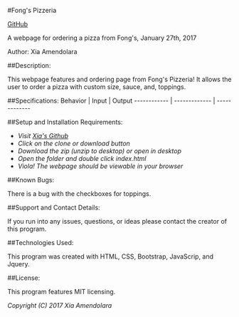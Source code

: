 #Fong's Pizzeria

[GitHub](https://xesme.github.io/fongs-pizza/)


A webpage for ordering a pizza from Fong's, January 27th, 2017

Author: Xia Amendolara

##Description:

This webpage features and ordering page from Fong's Pizzeria! It allows the user to order a pizza with custom size, sauce, and, toppings.


##Specifications:
Behavior | Input | Output
------------ | ------------- | -------------



##Setup and Installation Requirements:

* _Visit [Xia's Github](https://github.com/Xesme/fongs-pizza.git)_
* _Click on the clone or download button_
* _Download the zip (unzip to desktop) or open in desktop_
* _Open the folder and double click index.html_
* _Viola! The webpage should be viewable in your browser_

##Known Bugs:

There is a bug with the checkboxes for toppings.

##Support and Contact Details:

If you run into any issues, questions, or ideas please contact the creator of this program.

##Technologies Used:

This program was created with HTML, CSS, Bootstrap, JavaScrip, and Jquery.

##License:

This program features MIT licensing.

*Copyright (C) 2017 Xia Amendolara*
